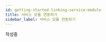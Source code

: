 ```yaml
---
id: getting-started-linking-service-module
title: 서비스 모듈 연동하기
sidebar_label: 서비스 모듈 연동하기
---
```

작성중
